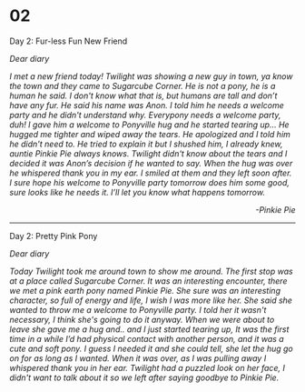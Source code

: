 # 02

Day 2: Fur-less Fun New Friend

*Dear diary*

*I met a new friend today! Twilight was showing a new guy in town, ya know the town and they came to Sugarcube Corner. He is not a pony, he is a human he said. I don't know what that is, but humans are tall and don’t have any fur. He said his name was Anon. I told him he needs a welcome party and he didn't understand why. Everypony needs a welcome party, duh! I gave him a welcome to Ponyville hug and he started tearing up… He hugged me tighter and wiped away the tears. He apologized and I told him he didn't need to. He tried to explain it but I shushed him, I already knew, auntie Pinkie Pie always knows. Twilight didn't know about the tears and I decided it was Anon’s decision if he wanted to say. When the hug was over he whispered thank you in my ear. I smiled at them and they left soon after. I sure hope his welcome to Ponyville party tomorrow does him some good, sure looks like he needs it. I’ll let you know what happens tomorrow.*

<p style="text-align: right">
<em>-Pinkie Pie</em></p>

***

Day 2: Pretty Pink Pony

*Dear diary*

*Today Twilight took me around town to show me around. The first stop was at a place called Sugarcube Corner. It was an interesting encounter, there we met a pink earth pony named Pinkie Pie. She sure was an interesting character, so full of energy and life, I wish I was more like her. She said she wanted to throw me a welcome to Ponyville party. I told her it wasn't necessary, I think she's going to do it anyway. When we were about to leave she gave me a hug and.. and I just started tearing up,  It was the first time in a while I’d had physical contact with another person, and it was a cute and soft pony. I guess I needed it and she could tell, she let the hug go on for as long as I wanted. When it was over, as I was pulling away I whispered thank you in her ear. Twilight had a puzzled look on her face, I didn't want to talk about it so we left after saying goodbye to Pinkie Pie.*
